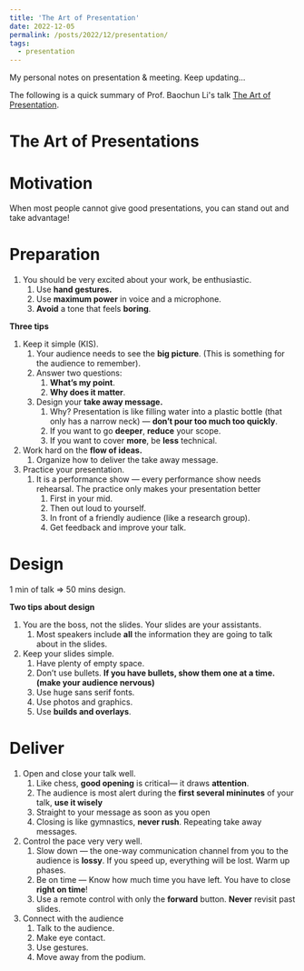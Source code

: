 ```yaml
---
title: 'The Art of Presentation'
date: 2022-12-05
permalink: /posts/2022/12/presentation/
tags:
  - presentation
---
```


My personal notes on presentation & meeting. Keep updating...

The following is a quick summary of Prof. Baochun Li's talk [The Art of Presentation](https://www.bilibili.com/video/BV1PM4y1P7N3?spm_id_from=333.999.0.0). 

# The Art of Presentations

# Motivation

When most people cannot give good presentations, you can stand out and take advantage!

# Preparation

1. You should be very excited about your work, be enthusiastic.
    1. Use **hand gestures.**
    2. Use **maximum power** in voice and a microphone.
    3. **Avoid** a tone that feels **boring**.

**Three tips**

1. Keep it simple (KIS).
    1. Your audience needs to see the **big picture**. (This is something for the audience to remember).
    2. Answer two questions:
        1. **What’s my point**.
        2. **Why does it matter**.
    3. Design your **take away message.** 
        1. Why? Presentation is like filling water into a plastic bottle (that only has a narrow neck) — **don’t pour too much too quickly**.
        2. If you want to go **deeper**, **reduce** your scope.
        3. If you want to cover **more**, be **less** technical.
2. Work hard on the **flow of ideas.**
    1. Organize how to deliver the take away message.
3. Practice your presentation.
    1. It is a performance show — every performance show needs rehearsal. The practice only makes your presentation better
        1. First in your mid.
        2. Then out loud to yourself.
        3. In front of a friendly audience (like a research group).
        4. Get feedback and improve your talk.

# Design

1 min of talk ⇒ 50 mins design.

**Two tips about design**

1. You are the boss, not the slides. Your slides are your assistants.
    1. Most speakers include **all** the information they are going to talk about in the slides.
2. Keep your slides simple.
    1. Have plenty of empty space.
    2. Don’t use bullets. **If you have bullets, show them one at a time. (make your audience nervous)**
    3. Use huge sans serif fonts.
    4. Use photos and graphics. 
    5. Use **builds and overlays**.

# Deliver

1. Open and close your talk well.
    1. Like chess, **good opening** is critical— it draws **attention**.
    2. The audience is most alert during the **first several mininutes** of your talk, **use it wisely**
    3. Straight to your message as soon as you open
    4. Closing is like gymnastics, **never rush**. Repeating take away messages.
2. Control the pace very very well.
    1. Slow down — the one-way communication channel from you to the audience is **lossy**. If you speed up, everything will be lost. Warm up phases.
    2. Be on time — Know how much time you have left. You have to close **right on time**!
    3. Use a remote control with only the **forward** button. **Never** revisit past slides.
3. Connect with the audience
    1. Talk to the audience.
    2. Make eye contact.
    3. Use gestures.
    4. Move away from the podium.
